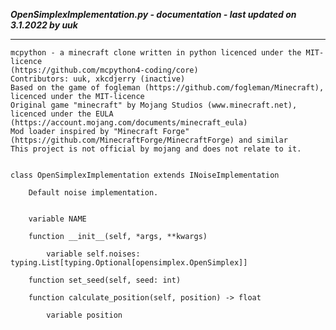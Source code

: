 ***OpenSimplexImplementation.py - documentation - last updated on 3.1.2022 by uuk***
___

    mcpython - a minecraft clone written in python licenced under the MIT-licence 
    (https://github.com/mcpython4-coding/core)
    Contributors: uuk, xkcdjerry (inactive)
    Based on the game of fogleman (https://github.com/fogleman/Minecraft), licenced under the MIT-licence
    Original game "minecraft" by Mojang Studios (www.minecraft.net), licenced under the EULA
    (https://account.mojang.com/documents/minecraft_eula)
    Mod loader inspired by "Minecraft Forge" (https://github.com/MinecraftForge/MinecraftForge) and similar
    This project is not official by mojang and does not relate to it.


    class OpenSimplexImplementation extends INoiseImplementation
        
        Default noise implementation.


        variable NAME

        function __init__(self, *args, **kwargs)

            variable self.noises: typing.List[typing.Optional[opensimplex.OpenSimplex]]

        function set_seed(self, seed: int)

        function calculate_position(self, position) -> float

            variable position
